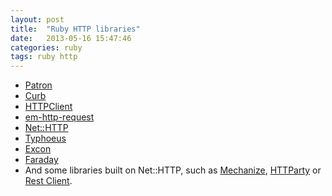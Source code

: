 ```yaml
---
layout: post
title:  "Ruby HTTP libraries"
date:   2013-05-16 15:47:46
categories: ruby
tags: ruby http
---
```


* [Patron](https://github.com/toland/patron) 
* [Curb](https://github.com/taf2/curb)
* [HTTPClient](https://github.com/nahi/httpclient)
* [em-http-request](https://github.com/igrigorik/em-http-request)
* [Net::HTTP](http://www.ruby-doc.org/stdlib/libdoc/net/http/rdoc/index.html) 
* [Typhoeus](https://github.com/typhoeus/typhoeus) 
* [Excon](https://github.com/geemus/excon)
* [Faraday](https://github.com/lostisland/faraday)
* And some libraries built on Net::HTTP, such as [Mechanize](https://github.com/sparklemotion/mechanize),
    [HTTParty](https://github.com/jnunemaker/httparty) or [Rest Client](https://github.com/rest-client/rest-client).